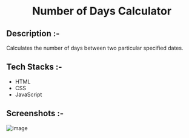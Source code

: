 # <p align="center">Number of Days Calculator</p>

## Description :-

Calculates the number of days between two particular specified dates.

## Tech Stacks :-

- HTML
- CSS
- JavaScript

## Screenshots :-

![image](https://github.com/kom-senapati/CalcDiverse/assets/92045934/327a6869-cf5a-45a2-94cf-dc5208989ef3)
